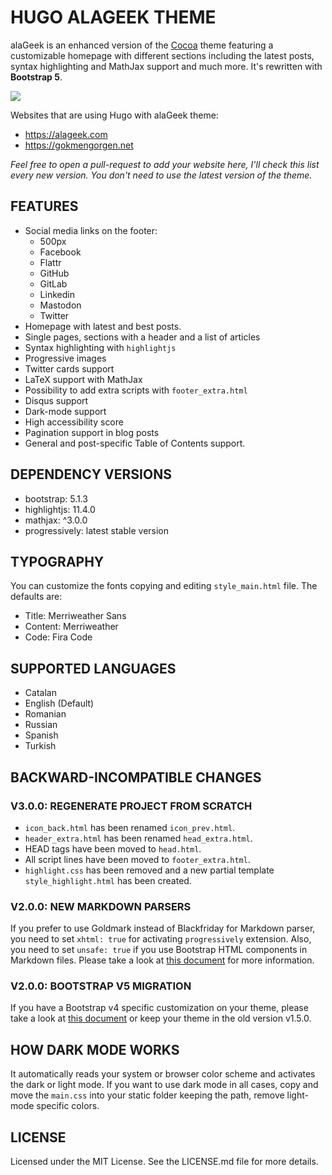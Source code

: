 # HUGO ALAGEEK THEME

alaGeek is an enhanced version of the
[Cocoa](https://github.com/mtn/cocoa-eh-hugo-theme) theme featuring a
customizable homepage with different sections including the latest
posts, syntax highlighting and MathJax support and much more. It's
rewritten with **Bootstrap 5**.

![](/images/screenshot.png)

Websites that are using Hugo with alaGeek theme:

- https://alageek.com
- https://gokmengorgen.net

_Feel free to open a pull-request to add your website here, I'll check
this list every new version. You don't need to use the latest version
of the theme._

## FEATURES

- Social media links on the footer:
  - 500px
  - Facebook
  - Flattr
  - GitHub
  - GitLab
  - Linkedin
  - Mastodon
  - Twitter
- Homepage with latest and best posts.
- Single pages, sections with a header and a list of articles
- Syntax highlighting with `highlightjs`
- Progressive images
- Twitter cards support
- LaTeX support with MathJax
- Possibility to add extra scripts with `footer_extra.html`
- Disqus support
- Dark-mode support
- High accessibility score
- Pagination support in blog posts
- General and post-specific Table of Contents support.

## DEPENDENCY VERSIONS

- bootstrap: 5.1.3
- highlightjs: 11.4.0
- mathjax: ^3.0.0
- progressively: latest stable version

## TYPOGRAPHY

You can customize the fonts copying and editing `style_main.html`
file. The defaults are:

- Title: Merriweather Sans
- Content: Merriweather
- Code: Fira Code

## SUPPORTED LANGUAGES

- Catalan
- English (Default)
- Romanian
- Russian
- Spanish
- Turkish

## BACKWARD-INCOMPATIBLE CHANGES

### V3.0.0: REGENERATE PROJECT FROM SCRATCH

- `icon_back.html` has been renamed `icon_prev.html`.
- `header_extra.html` has been renamed `head_extra.html`.
- HEAD tags have been moved to `head.html`.
- All script lines have been moved to `footer_extra.html`.
- `highlight.css` has been removed and a new partial template
  `style_highlight.html` has been created.

### V2.0.0: NEW MARKDOWN PARSERS

If you prefer to use Goldmark instead of Blackfriday for Markdown
parser, you need to set `xhtml: true` for activating `progressively`
extension. Also, you need to set `unsafe: true` if you use Bootstrap
HTML components in Markdown files. Please take a look at [this
document](https://gohugo.io/getting-started/configuration-markup/) for
more information.

### V2.0.0: BOOTSTRAP V5 MIGRATION

If you have a Bootstrap v4 specific customization on your theme,
please take a look at [this
document](https://getbootstrap.com/docs/5.0/migration/) or keep your
theme in the old version v1.5.0.

## HOW DARK MODE WORKS

It automatically reads your system or browser color scheme and
activates the dark or light mode. If you want to use dark mode in all
cases, copy and move the `main.css` into your static folder keeping
the path, remove light-mode specific colors.

## LICENSE

Licensed under the MIT License. See the LICENSE.md file for more
details.
